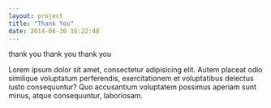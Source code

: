 ```yaml
---
layout: project
title: "Thank You"
date: 2014-06-30 16:22:48
---
```


<div class="meta">
  thank you thank you thank you
</div>

<div class="grid grid-half-gutter">
  <div class="grid-1-2">
    <img src="http://placehold.it/600x300" alt="">
  </div>
  <div class="grid-1-2">
    <img src="http://placehold.it/600x300" alt="">
  </div>
</div>

<img src="http://placehold.it/1200x500" alt="">

<p>Lorem ipsum dolor sit amet, consectetur adipisicing elit. Autem placeat odio similique voluptatum perferendis, exercitationem et voluptatibus delectus iusto consequuntur? Quo accusantium voluptatem possimus aperiam sunt minus, atque consequuntur, laboriosam.
</p>
